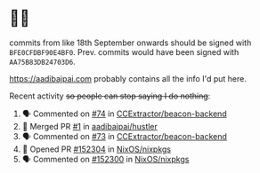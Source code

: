 # 👋🏻
<!--
**aadibajpai/aadibajpai** is a ✨ _special_ ✨ repository because its `README.md` (this file) appears on your GitHub profile.
-->
commits from like 18th September onwards should be signed with `BFE0CFDBF90E4BF0`. Prev. commits would have been signed with `AA75B83DB24703D6`.

https://aadibajpai.com probably contains all the info I'd put here.

Recent activity ~~so people can stop saying I do nothing~~:
<!--START_SECTION:activity-->
1. 🗣 Commented on [#74](https://github.com/CCExtractor/beacon-backend/issues/74) in [CCExtractor/beacon-backend](https://github.com/CCExtractor/beacon-backend)
2. 🎉 Merged PR [#1](https://github.com/aadibajpai/hustler/pull/1) in [aadibajpai/hustler](https://github.com/aadibajpai/hustler)
3. 🗣 Commented on [#73](https://github.com/CCExtractor/beacon-backend/issues/73) in [CCExtractor/beacon-backend](https://github.com/CCExtractor/beacon-backend)
4. 💪 Opened PR [#152304](https://github.com/NixOS/nixpkgs/pull/152304) in [NixOS/nixpkgs](https://github.com/NixOS/nixpkgs)
5. 🗣 Commented on [#152300](https://github.com/NixOS/nixpkgs/issues/152300) in [NixOS/nixpkgs](https://github.com/NixOS/nixpkgs)
<!--END_SECTION:activity-->
